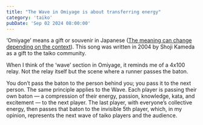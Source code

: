 ```yaml
---
title: "The Wave in Omiyage is about transferring energy"
category: 'taiko'
pubDate: 'Sep 02 2024 08:00:00'
---
```


‘Omiyage’ means a gift or souvenir in Japanese ([The meaning can change depending on the context](/note/the-meaning-can-change-depending-on-the-context)). This song was written in 2004 by Shoji Kameda as a gift to the taiko community.

When I think of the ‘wave’ section in Omiyage, it reminds me of a 4x100 relay.
Not the relay itself but the scene where a runner passes the baton.

You don’t pass the baton to the person behind you; you pass it to the next person. The same principle applies to the Wave. Each player is passing their own baton — a compression of their energy, passion, knowledge, kata, and excitement — to the next player. The last player, with everyone’s collective energy, then passes that baton to the invisible 5th player, which, in my opinion, represents the next wave of taiko players and the audience.
